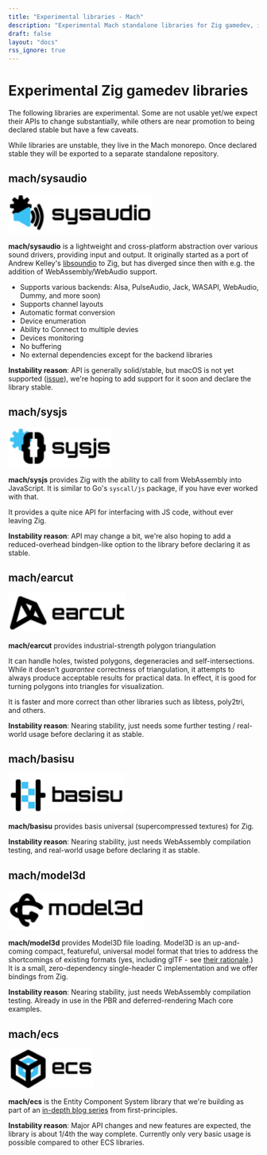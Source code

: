 ```yaml
---
title: "Experimental libraries - Mach"
description: "Experimental Mach standalone libraries for Zig gamedev, including ones for Entity Component Systems, interacting with JavaScript via WebAssembly, audio input/output, and more."
draft: false
layout: "docs"
rss_ignore: true
---
```


# Experimental Zig gamedev libraries

The following libraries are experimental. Some are not usable yet/we expect their APIs to change substantially, while others are near promotion to being declared stable but have a few caveats.

While libraries are unstable, they live in the Mach monorepo. Once declared stable they will be exported to a separate standalone repository.

## mach/sysaudio

<a href="https://github.com/hexops/mach/tree/main/libs/sysaudio" style="margin: auto; margin-top: 2rem;">
    <picture>
        <source media="(prefers-color-scheme: dark)" srcset="/assets/mach/sysaudio-dark.svg">
        <img alt="mach/sysaudio" src="/assets/mach/sysaudio-light.svg" style="height: 5rem;">
    </picture>
</a>

**mach/sysaudio** is a lightweight and cross-platform abstraction over various sound drivers, providing input and output. It originally started as a port of Andrew Kelley's [libsoundio](http://libsound.io/) to Zig, but has diverged since then with e.g. the addition of WebAssembly/WebAudio support.

* Supports various backends: Alsa, PulseAudio, Jack, WASAPI, WebAudio, Dummy, and more soon)
* Supports channel layouts
* Automatic format conversion
* Device enumeration
* Ability to Connect to multiple devies
* Devices monitoring
* No buffering
* No external dependencies except for the backend libraries

**Instability reason**: API is generally solid/stable, but macOS is not yet supported ([issue](https://github.com/hexops/mach/issues/650)), we're hoping to add support for it soon and declare the library stable.

## mach/sysjs

<a href="https://github.com/hexops/mach/tree/main/libs/sysjs" style="margin: auto; margin-top: 2rem;">
    <picture>
        <source media="(prefers-color-scheme: dark)" srcset="/assets/mach/sysjs-dark.svg">
        <img alt="mach/sysjs" src="/assets/mach/sysjs-light.svg" style="height: 5rem;">
    </picture>
</a>

**mach/sysjs** provides Zig with the ability to call from WebAssembly into JavaScript. It is similar to Go's `syscall/js` package, if you have ever worked with that.

It provides a quite nice API for interfacing with JS code, without ever leaving Zig.

**Instability reason**: API may change a bit, we're also hoping to add a reduced-overhead bindgen-like option to the library before declaring it as stable.

## mach/earcut

<a href="https://github.com/hexops/mach/tree/main/libs/earcut" style="margin: auto; margin-top: 2rem;">
    <picture>
        <source media="(prefers-color-scheme: dark)" srcset="/assets/mach/earcut-dark.svg">
        <img alt="mach/earcut" src="/assets/mach/earcut-light.svg" style="height: 5rem;">
    </picture>
</a>

**mach/earcut** provides industrial-strength polygon triangulation

It can handle holes, twisted polygons, degeneracies and self-intersections. While it doesn't _guarantee_ correctness of triangulation, it attempts to always produce acceptable results for practical data. In effect, it is good for turning polygons into triangles for visualization.

It is faster and more correct than other libraries such as libtess, poly2tri, and others.

**Instability reason**: Nearing stability, just needs some further testing / real-world usage before declaring it as stable.

## mach/basisu

<a href="https://github.com/hexops/mach/tree/main/libs/basisu" style="margin: auto; margin-top: 2rem;">
    <picture>
        <source media="(prefers-color-scheme: dark)" srcset="/assets/mach/basisu-dark.svg">
        <img alt="mach/basisu" src="/assets/mach/basisu-light.svg" style="height: 5rem;">
    </picture>
</a>

**mach/basisu** provides basis universal (supercompressed textures) for Zig.

**Instability reason**: Nearing stability, just needs WebAssembly compilation testing, and real-world usage before declaring it as stable.

## mach/model3d

<a href="https://github.com/hexops/mach/tree/main/libs/model3d" style="margin: auto; margin-top: 2rem;">
    <picture>
        <source media="(prefers-color-scheme: dark)" srcset="/assets/mach/model3d-dark.svg">
        <img alt="mach/model3d" src="/assets/mach/model3d-light.svg" style="height: 5rem;">
    </picture>
</a>

**mach/model3d** provides Model3D file loading. Model3D is an up-and-coming compact, featureful, universal model format that tries to address the shortcomings of existing formats (yes, including glTF - see [their rationale](https://gitlab.com/bztsrc/model3d/#rationale).) It is a small, zero-dependency single-header C implementation and we offer bindings from Zig.

**Instability reason**: Nearing stability, just needs WebAssembly compilation testing. Already in use in the PBR and deferred-rendering Mach core examples.

## mach/ecs

<a href="https://github.com/hexops/mach/tree/main/libs/ecs" style="margin: auto; margin-top: 2rem;">
    <picture>
        <source media="(prefers-color-scheme: dark)" srcset="/assets/mach/ecs-dark.svg">
        <img alt="mach/ecs" src="/assets/mach/ecs-light.svg" style="height: 5rem;">
    </picture>
</a>

**mach/ecs** is the Entity Component System library that we're building as part of an [in-depth blog series](https://devlog.hexops.com/categories/build-an-ecs/) from first-principles.

**Instability reason**: Major API changes and new features are expected, the library is about 1/4th the way complete. Currently only very basic usage is possible compared to other ECS libraries.
